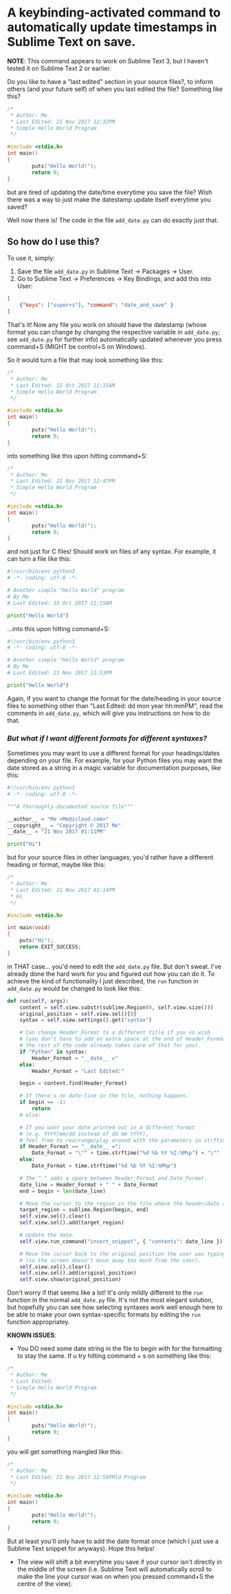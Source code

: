 # A keybinding-activated command to automatically update timestamps in Sublime Text on save.
**NOTE**: This command appears to work on Sublime Text 3, but I haven't tested it on Sublime Text 2 or earlier.

Do you like to have a "last edited" section in your source files?, to inform others (and your future self) of when you last edited the file? Something like this?

```C
/* 
 * Author: Me
 * Last Edited: 21 Nov 2017 12:32PM
 * Simple Hello World Program
 */

#include <stdio.h>
int main()
{
        puts("Hello World!");
        return 0;
}

```

but are tired of updating the date/time everytime you save the file? Wish there was a way to just make the datestamp update itself everytime you saved?

Well now there is! The code in the file ```add_date.py``` can do exactly just that.

## So how do I use this?
To use it, simply:
1. Save the file ```add_date.py``` in Sublime Text -> Packages -> User.
2. Go to Sublime Text -> Preferences -> Key Bindings, and add this into User:

```json
[
    {"keys": ["super+s"], "command": "date_and_save" }
]
```

That's it! Now any file you work on should have the datestamp (whose format you can change by changing the respective variable in ```add_date.py```; see ```add_date.py``` for further info) automatically updated whenever you press command+S (MIGHT be control+S on Windows).

So it would turn a file that may look something like this:
```C
/* 
 * Author: Me
 * Last Edited: 15 Oct 2017 11:15AM
 * Simple Hello World Program
 */

#include <stdio.h>
int main()
{
        puts("Hello World!");
        return 0;
}

```

into something like this upon hitting command+S:
```C
/* 
 * Author: Me
 * Last Edited: 21 Nov 2017 12:47PM
 * Simple Hello World Program
 */

#include <stdio.h>
int main()
{
        puts("Hello World!");
        return 0;
}

```

and not just for C files! Should work on files of any syntax. For example, it can turn a file like this:
```python
#!/usr/bin/env python3
# -*- coding: utf-8 -*-

# Another simple "Hello World" program
# By Me
# Last Edited: 15 Oct 2017 11:15AM

print("Hello World")

```

...into this upon hitting command+S:
```python
#!/usr/bin/env python3
# -*- coding: utf-8 -*-

# Another simple "Hello World" program
# By Me
# Last Edited: 21 Nov 2017 12:53PM

print("Hello World")

```

Again, if you want to change the format for the date/heading in your source files to something other than "Last Edited: dd mon year hh:mmPM", read the comments in ```add_date.py```, which will give you instructions on how to do that.

### ***But what if I want different formats for different syntaxes?***

Sometimes you may want to use a different format for your headings/dates depending on your file. For example, for your Python files you may want the date stored as a string in a magic variable for documentation purposes, like this:
```python
#!/usr/bin/env python3
# -*- coding: utf-8 -*-

"""A thoroughly-documented source file"""

__author__ = "Me <Me@icloud.com>"
__copyright__ = "Copyright © 2017 Me"
__date__ = "21 Nov 2017 01:11PM"

print("Hi")

```
but for your source files in other languages, you'd rather have a different heading or format, maybe like this:
```C
/*
 * Author: Me
 * Last Edited: 21 Nov 2017 01:14PM
 * Hi
 */

#include <stdio.h>

int main(void)
{
	puts("Hi");
	return EXIT_SUCCESS;
}

```

in THAT case... you'd need to edit the ```add_date.py``` file. But don't sweat. I've already done the hard work for you and figured out how you can do it. To achieve the kind of functionality I just described, the ```run``` function in ```add_date.py``` would be changed to look like this:
```python
def run(self, args):
    content = self.view.substr(sublime.Region(0, self.view.size()))
    original_position = self.view.sel()[0]
    syntax = self.view.settings().get("syntax")

    # Can change Header_Format to a different title if you so wish
    # (you don't have to add an extra space at the end of Header_Format;
    # the rest of the code already takes care of that for you).
    if "Python" in syntax:
        Header_Format = "__date__ ="
    else:
        Header_Format = "Last Edited:"

    begin = content.find(Header_Format)

    # If there's no date-line in the file, nothing happens.
    if begin == -1:
        return
    # else:

    # If you want your date printed out in a different format
    # (e.g. YYYY/mm/dd instead of dd mm YYYY),
    # feel free to rearrange/play around with the parameters in strftime().
    if Header_Format == "__date__ =":
        Date_Format = "\"" + time.strftime("%d %b %Y %I:%M%p") + "\""
    else:
        Date_Format = time.strftime("%d %b %Y %I:%M%p")

    # The " " adds a space between Header_Format and Date_Format.
    date_line = Header_Format + " " + Date_Format
    end = begin + len(date_line)

    # Move the cursor to the region in the file where the header/date are.
    target_region = sublime.Region(begin, end)
    self.view.sel().clear()
    self.view.sel().add(target_region)

    # Update the date.
    self.view.run_command("insert_snippet", { "contents": date_line })

    # Move the cursor back to the original position the user was typing at
    # (so the screen doesn't move away too much from the user).
    self.view.sel().clear()
    self.view.sel().add(original_position)
    self.view.show(original_position)
```
Don't worry if that seems like a lot! It's only mildly different to the ```run``` function in the normal ```add_date.py``` file. It's not the most elegant solution, but hopefully you can see how selecting syntaxes work well enough here to be able to make your own syntax-specific formats by editing the ```run``` function appropriatey.

**KNOWN ISSUES**:
* You DO need some date string in the file to begin with for the formatting to stay the same. If u try hitting command + s on something like this:
```C
/* 
 * Author: Me
 * Last Edited:
 * Simple Hello World Program
 */

#include <stdio.h>
int main()
{
        puts("Hello World!");
        return 0;
}
```

you will get something mangled like this:
```C
/*
 * Author: Me
 * Last Edited: 21 Nov 2017 12:59PMld Program
 */

#include <stdio.h>
int main()
{
        puts("Hello World!");
        return 0;
}
```
But at least you'll only have to add the date format once (which I just use a Sublime Text snippet for anyways).
Hope this helps!

* The view will shift a bit everytime you save if your cursor isn't directly in the middle of the screen (i.e. Sublime Text will automatically scroll to make the line your cursor was on when you pressed command+S the centre of the view).
